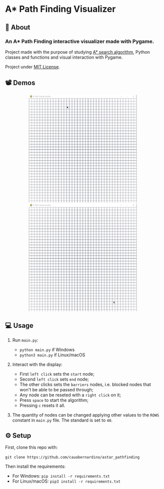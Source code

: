 # A* Path Finding Visualizer

## 📖 About 
### An A* Path Finding interactive visualizer made with Pygame.


Project made with the purpose of studying [A\* search algorithm](https://en.wikipedia.org/wiki/A*_search_algorithm), Python classes and functions and visual interaction with Pygame.


Project under [MIT License](LICENSE.txt).

## 📽️ Demos
<p align="center">
<img src="gifs/test.gif" alt="test" height=350>
<img src="gifs/test2.gif" alt="test1" height=350>
</p>

## 💻 Usage 

1. Run `main.py`:

    - `python main.py` if  Windows
    - `python3 main.py` if Linux/macOS

2. Interact with the display:
    
    - First `left click` sets the `start` node;
    - Second `left click` sets `end` node;
    - The other clicks sets the `barriers` nodes, i.e. blocked nodes that won't be able to be passed through;
    - Any node can be reseted with a `right click` on it;
    - Press `space` to start the algorithm;
    - Pressing `c` resets it all.

3. The quantity of nodes can be changed applying other values to the `ROWS` constant in `main.py` file. The standard is set to `40`.


## ⚙️ Setup
First, clone this repo with:

`git clone https://github.com/cauabernardino/astar_pathfinding`

Then install the requirements:

- For Windows: `pip install -r requirements.txt`
- For Linux/macOS: `pip3 install -r requirements.txt`
